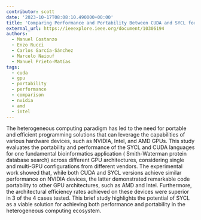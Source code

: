 ```yaml
---
contributor: scott
date: '2023-10-17T08:08:10.490000+00:00'
title: 'Comparing Performance and Portability Between CUDA and SYCL for Protein Database Search on NVIDIA, AMD, and Intel GPUs'
external_url: https://ieeexplore.ieee.org/document/10306194
authors:
  - Manuel Costanzo
  - Enzo Rucci
  - Carlos García-Sánchez
  - Marcelo Naiouf
  - Manuel Prieto-Matías
tags:
  - cuda
  - gpu
  - portability
  - performance
  - comparison
  - nvidia
  - amd
  - intel
---
```


The heterogeneous computing paradigm has led to the need for portable and efficient programming solutions that can
leverage the capabilities of various hardware devices, such as NVIDIA, Intel, and AMD GPUs. This study evaluates the
portability and performance of the SYCL and CUDA languages for one fundamental bioinformatics application (
Smith-Waterman protein database search) across different GPU architectures, considering single and multi-GPU
configurations from different vendors. The experimental work showed that, while both CUDA and SYCL versions achieve
similar performance on NVIDIA devices, the latter demonstrated remarkable code portability to other GPU architectures,
such as AMD and Intel. Furthermore, the architectural efficiency rates achieved on these devices were superior in 3 of
the 4 cases tested. This brief study highlights the potential of SYCL as a viable solution for achieving both
performance and portability in the heterogeneous computing ecosystem.
